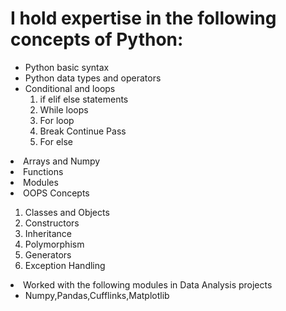 # I hold expertise in the following concepts of Python:
<ul><li>Python basic syntax</li>
<li>Python data types and operators</li>
<li>Conditional and loops
   <ol><li>if elif else statements</li>
   <li>While loops</li>
   <li>For loop</li>
   <li>Break Continue Pass</li>
   <li>For else</li>
   </ol></li></ul>
<li> Arrays and Numpy</li>
<li>Functions</li>
<li>Modules</li>
<li>OOPS Concepts</li>
<ol><li>Classes and Objects</li>
<li>Constructors</li>
<li>Inheritance</li>
<li>Polymorphism</li>
<li>Generators</li>
<li>Exception Handling</li></ol>
<li>Worked with the following modules in Data Analysis projects
<ul><li>Numpy,Pandas,Cufflinks,Matplotlib</li></ul></li>
</ul>




